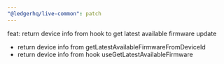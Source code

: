 ```yaml
---
"@ledgerhq/live-common": patch
---
```


feat: return device info from hook to get latest available firmware update

- return device info from getLatestAvailableFirmwareFromDeviceId
- return device info from hook useGetLatestAvailableFirmware
